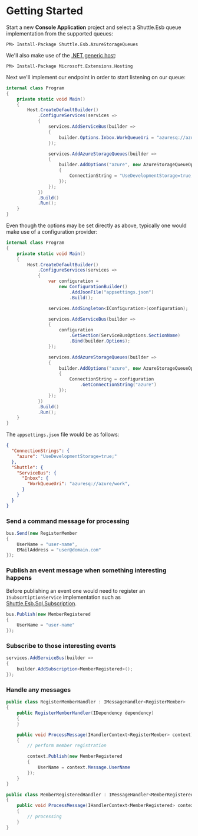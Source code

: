 # Getting Started

Start a new **Console Application** project and select a Shuttle.Esb queue implementation from the supported queues:

```
PM> Install-Package Shuttle.Esb.AzureStorageQueues
```

We'll also make use of the [.NET generic host](https://docs.microsoft.com/en-us/aspnet/core/fundamentals/host/generic-host):

```
PM> Install-Package Microsoft.Extensions.Hosting
```

Next we'll implement our endpoint in order to start listening on our queue:

``` c#
internal class Program
{
    private static void Main()
    {
        Host.CreateDefaultBuilder()
            .ConfigureServices(services =>
            {
                services.AddServiceBus(builder =>
                {
                    builder.Options.Inbox.WorkQueueUri = "azuresq://azure/work";
                });

                services.AddAzureStorageQueues(builder =>
                {
                    builder.AddOptions("azure", new AzureStorageQueueOptions
                    {
                        ConnectionString = "UseDevelopmentStorage=true;"
                    });
                });
            })
            .Build()
            .Run();
    }
}
```

Even though the options may be set directly as above, typically one would make use of a configuration provider:

```c#
internal class Program
{
    private static void Main()
    {
        Host.CreateDefaultBuilder()
            .ConfigureServices(services =>
            {
                var configuration = 
                    new ConfigurationBuilder()
                        .AddJsonFile("appsettings.json")
                        .Build();

                services.AddSingleton<IConfiguration>(configuration);

                services.AddServiceBus(builder =>
                {
                    configuration
                        .GetSection(ServiceBusOptions.SectionName)
                        .Bind(builder.Options);
                });

                services.AddAzureStorageQueues(builder =>
                {
                    builder.AddOptions("azure", new AzureStorageQueueOptions
                    {
                        ConnectionString = configuration
                            .GetConnectionString("azure")
                    });
                });
            })
            .Build()
            .Run();
    }
}
```

The `appsettings.json` file would be as follows:

```json
{
  "ConnectionStrings": {
    "azure": "UseDevelopmentStorage=true;"
  },
  "Shuttle": {
    "ServiceBus": {
      "Inbox": {
        "WorkQueueUri": "azuresq://azure/work",
      }
    }
  }
}
```

### Send a command message for processing

``` c#
bus.Send(new RegisterMember
{
    UserName = "user-name",
    EMailAddress = "user@domain.com"
});
```

### Publish an event message when something interesting happens

Before publishing an event one would need to register an `ISubscrtiptionService` implementation such as [Shuttle.Esb.Sql.Subscription](/shuttle-esb/implementations/subscription/sql.md).

``` c#
bus.Publish(new MemberRegistered
{
    UserName = "user-name"
});
```

### Subscribe to those interesting events

``` c#
services.AddServiceBus(builder =>
{
    builder.AddSubscription<MemberRegistered>();
});
```

### Handle any messages

``` c#
public class RegisterMemberHandler : IMessageHandler<RegisterMember>
{
    public RegisterMemberHandler(IDependency dependency)
    {
    }

	public void ProcessMessage(IHandlerContext<RegisterMember> context)
	{
        // perform member registration

		context.Publish(new MemberRegistered
		{
			UserName = context.Message.UserName
		});
	}
}
```

``` c#
public class MemberRegisteredHandler : IMessageHandler<MemberRegistered>
{
	public void ProcessMessage(IHandlerContext<MemberRegistered> context)
	{
        // processing
	}
}
```